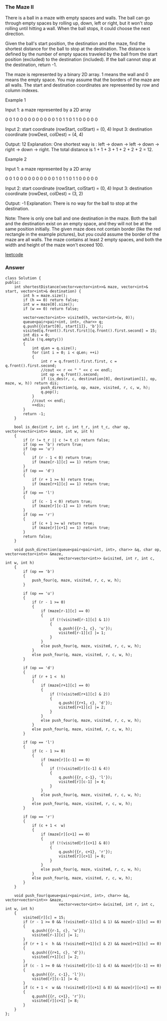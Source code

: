 ### The Maze II
There is a ball in a maze with empty spaces and walls. The ball can go through empty spaces by rolling up, down, left or right, but it won't stop rolling until hitting a wall. When the ball stops, it could choose the next direction.

Given the ball's start position, the destination and the maze, find the shortest distance for the ball to stop at the destination. The distance is defined by the number of empty spaces traveled by the ball from the start position (excluded) to the destination (included). If the ball cannot stop at the destination, return -1.

The maze is represented by a binary 2D array. 1 means the wall and 0 means the empty space. You may assume that the borders of the maze are all walls. The start and destination coordinates are represented by row and column indexes.

Example 1

Input 1: a maze represented by a 2D array

0 0 1 0 0
0 0 0 0 0
0 0 0 1 0
1 1 0 1 1
0 0 0 0 0

Input 2: start coordinate (rowStart, colStart) = (0, 4)
Input 3: destination coordinate (rowDest, colDest) = (4, 4)

Output: 12
Explanation: One shortest way is : left -> down -> left -> down -> right -> down -> right.
             The total distance is 1 + 1 + 3 + 1 + 2 + 2 + 2 = 12.

Example 2

Input 1: a maze represented by a 2D array

0 0 1 0 0
0 0 0 0 0
0 0 0 1 0
1 1 0 1 1
0 0 0 0 0

Input 2: start coordinate (rowStart, colStart) = (0, 4)
Input 3: destination coordinate (rowDest, colDest) = (3, 2)

Output: -1
Explanation: There is no way for the ball to stop at the destination.

Note:
There is only one ball and one destination in the maze.
Both the ball and the destination exist on an empty space, and they will not be at the same position initially.
The given maze does not contain border (like the red rectangle in the example pictures), but you could assume the border of the maze are all walls.
The maze contains at least 2 empty spaces, and both the width and height of the maze won't exceed 100.

[leetcode](https://leetcode.com/problems/the-maze-ii/description/)

### Answer

	class Solution {
	public:
	    int shortestDistance(vector<vector<int>>& maze, vector<int>& start, vector<int>& destination) {
	        int h = maze.size();
	        if (h == 0) return false;
	        int w = maze[0].size();
	        if (w == 0) return false;
	        
	        vector<vector<int>> visited(h, vector<int>(w, 0));
	        queue<pair<pair<int, int>, char>> q;
	        q.push({{start[0], start[1]}, 'b'});
	        visited[q.front().first.first][q.front().first.second] = 15;
	        int dis = 0;
	        while (!q.empty())
	        {
	            int qLen = q.size();
	            for (int i = 0; i < qLen; ++i)
	            {
	                int r = q.front().first.first, c = q.front().first.second;
	                //cout << r << " " << c << endl;
	                int op = q.front().second;
	                if (is_des(r, c, destination[0], destination[1], op, maze, w, h)) return dis;
	                push_direction(q, op, maze, visited, r, c, w, h);
	                q.pop();
	            }
	            //cout << endl;
	            ++dis;
	        } 
	        return -1;
	    }
	    
	    bool is_des(int r, int c, int t_r, int t_c, char op, vector<vector<int>> &maze, int w, int h)
	    {
	        if (r != t_r || c != t_c) return false;
	        if (op == 'b') return true;
	        if (op == 'u')
	        {
	            if (r - 1 < 0) return true;
	            if (maze[r-1][c] == 1) return true;
	        }
	        if (op == 'd')
	        {
	            if (r + 1 >= h) return true;
	            if (maze[r+1][c] == 1) return true;
	        }
	        if (op == 'l')
	        {
	            if (c - 1 < 0) return true;
	            if (maze[r][c-1] == 1) return true;
	        }
	        if (op == 'r')
	        {
	            if (c + 1 >= w) return true;
	            if (maze[r][c+1] == 1) return true;
	        }
	        return false;
	    }
	            
	    void push_direction(queue<pair<pair<int, int>, char>> &q, char op, vector<vector<int>> &maze, 
	                        vector<vector<int>> &visited, int r, int c, int w, int h)
	    {
	        if (op == 'b')
	        {
	            push_four(q, maze, visited, r, c, w, h);
	        }
	        
	        if (op == 'u')
	        {
	            if (r - 1 >= 0)
	            {
	                if (maze[r-1][c] == 0)
	                {
	                    if (!(visited[r-1][c] & 1))
	                    {
	                        q.push({{r-1, c}, 'u'});
	                        visited[r-1][c] |= 1;
	                    }
	                }
	                else push_four(q, maze, visited, r, c, w, h);
	            }  
	            else push_four(q, maze, visited, r, c, w, h);
	        }
	        
	        if (op == 'd')
	        {
	            if (r + 1 <  h)
	            {
	                if (maze[r+1][c] == 0)
	                {
	                    if (!(visited[r+1][c] & 2))
	                    {
	                        q.push({{r+1, c}, 'd'});
	                        visited[r+1][c] |= 2;
	                    }
	                }
	                else push_four(q, maze, visited, r, c, w, h);
	            }  
	            else push_four(q, maze, visited, r, c, w, h);
	        }
	        
	        if (op == 'l')
	        {
	            if (c - 1 >= 0)
	            {
	                if (maze[r][c-1] == 0)
	                {
	                    if (!(visited[r][c-1] & 4))
	                    {
	                        q.push({{r, c-1}, 'l'});
	                        visited[r][c-1] |= 4;
	                    }
	                }
	                else push_four(q, maze, visited, r, c, w, h);
	            }  
	            else push_four(q, maze, visited, r, c, w, h);
	        }
	        
	        if (op == 'r')
	        {
	            if (c + 1 <  w)
	            {
	                if (maze[r][c+1] == 0)
	                {
	                    if (!(visited[r][c+1] & 8))
	                    {
	                        q.push({{r, c+1}, 'r'});
	                        visited[r][c+1] |= 8;
	                    }
	                }
	                else push_four(q, maze, visited, r, c, w, h);
	            }  
	            else push_four(q, maze, visited, r, c, w, h);
	        }
	    }
	    
	    void push_four(queue<pair<pair<int, int>, char>> &q, vector<vector<int>> &maze, 
	                        vector<vector<int>> &visited, int r, int c, int w, int h)
	    {
	        visited[r][c] = 15;
	        if (r - 1 >= 0 && !(visited[r-1][c] & 1) && maze[r-1][c] == 0)
	        {
	            q.push({{r-1, c}, 'u'});
	            visited[r-1][c] |= 1;
	        }
	        if (r + 1 <  h && !(visited[r+1][c] & 2) && maze[r+1][c] == 0)
	        {
	            q.push({{r+1, c}, 'd'});
	            visited[r+1][c] |= 2;
	        }
	        if (c - 1 >= 0 && !(visited[r][c-1] & 4) && maze[r][c-1] == 0)
	        {
	            q.push({{r, c-1}, 'l'});
	            visited[r][c-1] |= 4;
	        }
	        if (c + 1 <  w && !(visited[r][c+1] & 8) && maze[r][c+1] == 0)
	        {
	            q.push({{r, c+1}, 'r'});
	            visited[r][c+1] |= 8;
	        }
	    }    
	};
